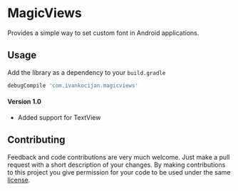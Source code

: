 MagicViews
==========

Provides a simple way to set custom font in Android applications.




## Usage

Add the library as a dependency to your ```build.gradle```

```groovy
debugCompile 'com.ivankocijan.magicviews'
```


#### Version 1.0
* Added support for TextView


## Contributing

Feedback and code contributions are very much welcome. Just make a pull request with a short description of your changes. By making contributions to this project you give permission for your code to be used under the same [license](LICENSE).
    
